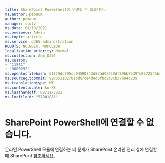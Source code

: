 ```yaml
---
title: SharePoint PowerShell에 연결할 수 없습니다.
ms.author: pebaum
author: pebaum
manager: scotv
ms.date: 06/10/2021
ms.audience: Admin
ms.topic: article
ms.service: o365-administration
ROBOTS: NOINDEX, NOFOLLOW
localization_priority: Normal
ms.collection: Adm_O365
ms.custom:
- "11511"
- "9000292"
ms.openlocfilehash: 61829dc795cc94590743d83ad92920df896b95397c8672545b4894cd1d098e90
ms.sourcegitcommit: 920051182781bd97ce4d4d6fbd268cb37b84d239
ms.translationtype: MT
ms.contentlocale: ko-KR
ms.lasthandoff: 08/11/2021
ms.locfileid: "57901850"
---
```

# <a name="sharepoint-powershell-unable-to-connect"></a>SharePoint PowerShell에 연결할 수 없습니다.

온라인 PowerShell 모듈에 연결하는 데 문제가 SharePoint 온라인 관리 셸에 연결할 때 SharePoint [참조하세요.](https://docs.microsoft.com/sharepoint/troubleshoot/administration/errors-connecting-to-management-shell)